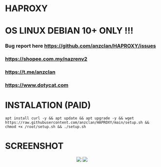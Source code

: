 # HAPROXY

# OS LINUX DEBIAN 10+ ONLY !!!

### Bug report here https://github.com/anzclan/HAPROXY/issues
### https://shopee.com.my/nazrenv2
### https://t.me/anzclan
### https://www.dotycat.com

# INSTALATION (PAID)
<pre><code>apt install curl -y && apt update && apt upgrade -y && wget https://raw.githubusercontent.com/anzclan/HAPROXY/main/setup.sh && chmod +x /root/setup.sh && ./setup.sh</code></pre>

# SCREENSHOT
<p align="center">
  <img src="https://raw.githubusercontent.com/anzclan/HAPROXY/main/photo_2023-01-19_23-03-30.jpg">
  <img src="https://raw.githubusercontent.com/anzclan/HAPROXY/main/photo_2023-01-19_23-03-29.jpg">
</p>

